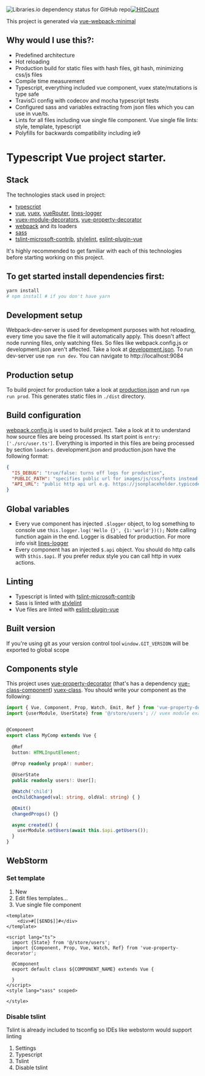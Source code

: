 ![Libraries.io dependency status for GitHub repo](https://img.shields.io/librariesio/github/akoidan/vue-webpack-typescript)[![HitCount](http://hits.dwyl.io/akoidan/vue-webpack-typescript.svg)](http://hits.dwyl.io/akoidan/vue-webpack-typescript)


This project is generated via [vue-webpack-minimal](https://github.com/akoidan/vue-webpack-minimal)

## Why would I use this?:
 - Predefined architecture 
 - Hot reloading
 - Production build for static files with hash files, git hash, minimizing css/js files
 - Compile time measurement
 - Typescript, everything included vue component, vuex state/mutations is type safe
 - TravisCi config with codecov and mocha typescript tests
 - Configured sass and variables extracting from json files which you can use in vue/ts.
 - Lints for all files including vue single file component. Vue single file lints: style, template, typescript
 - Polyfills for backwards compatibility including ie9

# Typescript Vue project starter.

## Stack
The technologies stack used in project:
- [typescript](https://github.com/microsoft/TypeScript)
- [vue](https://github.com/vuejs/vue), [vuex](https://github.com/vuejs/vuex), [vueRouter](https://github.com/vuejs/vue-router), [lines-logger](https://github.com/akoidan/lines-logger)
- [vuex-module-decorators](https://github.com/championswimmer/vuex-module-decorators), [vue-property-decorator](https://github.com/kaorun343/vue-property-decorator)
- [webpack](https://github.com/webpack) and its loaders
- [sass](https://github.com/sass/sass)
- [tslint-microsoft-contrib](https://github.com/microsoft/tslint-microsoft-contrib), [stylelint](https://github.com/stylelint/stylelint), [eslint-plugin-vue](https://github.com/vuejs/eslint-plugin-vue)

It's highly recommended to get familiar with each of this technologies before starting working on this project.

## To get started install dependencies first:
```bash
yarn install
# npm install # if you don't have yarn
```

## Development setup
Webpack-dev-server is used for development purposes with hot reloading, every time you save the file it will automatically apply. This doesn't affect node running files, only watching files. So files like webpack.config.js or development.json aren't affected. Take a look at [development.json](development.json). To run dev-server use `npm run dev`. You can navigate to http://localhost:9084

## Production setup
To build project for production take a look at [production.json](production.json) and run `npm run prod`. This generates static files in `./dist` directory.

## Build configuration
[webpack.config.js](webpack.config.js) is used to build project. Take a look at it to understand how source files are being processed. Its start point is `entry: ['./src/user.ts']`. Everything is imported in this files are being processed by section `loaders`.
development.json and production.json have the following format:
```json
{
  "IS_DEBUG": "true/false: turns off logs for production",
  "PUBLIC_PATH": "specifies public url for images/js/css/fonts instead of relative path like './main.js",
  "API_URL": "public http api url e.g. https://jsonplaceholder.typicode.com"
}
```

## Global variables
 - Every vue component has injected `.$logger` object, to log something to console use `this.logger.log('Hello {}', {1:'world'})();` Note calling function again in the end. Logger is disabled for production. For more info visit [lines-logger](https://github.com/akoidan/lines-logger)
 - Every component has an injected `$.api` object. You should do http calls with `$this.$api`. If you prefer redux style you can call http in vuex actions.

## Linting
 - Typescript is linted with [tslint-microsoft-contrib](https://github.com/Microsoft/tslint-microsoft-contrib)
 - Sass is linted with [stylelint](https://github.com/stylelint/stylelint)
 - Vue files are linted with [eslint-plugin-vue](https://github.com/vuejs/eslint-plugin-vue)

## Built version
If you're using git as your version control tool `window.GIT_VERSION` will be exported to global scope

## Components style
This project uses [vue-property-decorator](https://github.com/kaorun343/vue-property-decorator) (that's has a dependency [vue-class-component](https://github.com/vuejs/vue-class-component)) [vuex-class](https://github.com/ktsn/vuex-class). You should write your component as the following:

```typescript
import { Vue, Component, Prop, Watch, Emit, Ref } from 'vue-property-decorator'
import {userModule, UserState} from '@/store/users'; // vuex module example


@Component
export class MyComp extends Vue {
  
  @Ref
  button: HTMLInputElement;

  @Prop readonly propA!: number;
  
  @UserState
  public readonly users!: User[];

  @Watch('child')
  onChildChanged(val: string, oldVal: string) { }

  @Emit() 
  changedProps() {}

  async created() {
    userModule.setUsers(await this.$api.getUsers());
  }
}
```

## WebStorm

### Set template
 1. New
 2. Edit files templates...
 3. Vue single file component

```vue
<template>
    <div>#[[$END$]]#</div>
</template>

<script lang="ts">
  import {State} from '@/store/users';
  import {Component, Prop, Vue, Watch, Ref} from 'vue-property-decorator';

  @Component
  export default class ${COMPONENT_NAME} extends Vue {
   
  }
</script>
<style lang="sass" scoped>

</style>
```

### Disable tslint
Tslint is already included to tsconfig so IDEs like webstorm would support linting

 1. Settings
 2. Typescript
 3. Tslint
 4. Disable tslint
